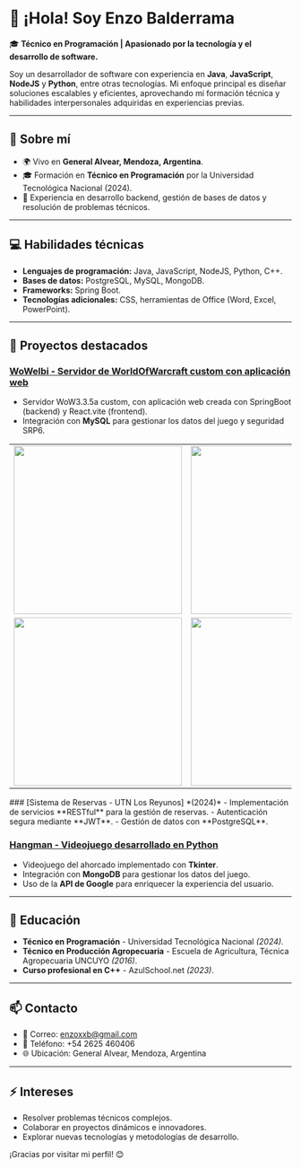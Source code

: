 # 👋 ¡Hola! Soy Enzo Balderrama

🎓 **Técnico en Programación | Apasionado por la tecnología y el desarrollo de software.**

Soy un desarrollador de software con experiencia en **Java**, **JavaScript**, **NodeJS** y **Python**, entre otras tecnologías. Mi enfoque principal es diseñar soluciones escalables y eficientes, aprovechando mi formación técnica y habilidades interpersonales adquiridas en experiencias previas.

---

## 🌟 **Sobre mí**
- 🌍 Vivo en **General Alvear, Mendoza, Argentina**.
- 🎓 Formación en **Técnico en Programación** por la Universidad Tecnológica Nacional (2024).
- 💼 Experiencia en desarrollo backend, gestión de bases de datos y resolución de problemas técnicos.

---

## 💻 **Habilidades técnicas**
- **Lenguajes de programación:** Java, JavaScript, NodeJS, Python, C++.
- **Bases de datos:** PostgreSQL, MySQL, MongoDB.
- **Frameworks:** Spring Boot.
- **Tecnologías adicionales:** CSS, herramientas de Office (Word, Excel, PowerPoint).

---

## 🚀 **Proyectos destacados**
### [WoWelbi - Servidor de WorldOfWarcraft custom con aplicación web](#)
- Servidor WoW3.3.5a custom, con aplicación web creada con SpringBoot (backend) y React.vite (frontend).
- Integración con **MySQL** para gestionar los datos del juego y seguridad SRP6.
<div align="center">
  <table>
    <tr>
      <td>
        <img src="https://github.com/EnzoxxB/WoWMetalServer/blob/main/Web/public/images/WoWelbi1.png?raw=true" width="300"/>
      </td>
      <td>
        <img src="https://github.com/EnzoxxB/WoWMetalServer/blob/main/Web/public/images/WoWelbi2.png?raw=true" width="300"/>
      </td>
    </tr>
    <tr>
      <td>
        <img src="https://github.com/EnzoxxB/WoWMetalServer/blob/main/Web/public/images/WoWelbi3.png?raw=true" width="300"/>
      </td>
      <td>
        <img src="https://github.com/EnzoxxB/WoWMetalServer/blob/main/Web/public/images/WoWelbi4.png?raw=true" width="300"/>
      </td>
    </tr>
  </table>
</div>
### [Sistema de Reservas - UTN Los Reyunos] *(2024)*
- Implementación de servicios **RESTful** para la gestión de reservas.
- Autenticación segura mediante **JWT**.
- Gestión de datos con **PostgreSQL**.

### [Hangman - Videojuego desarrollado en Python](#)
- Videojuego del ahorcado implementado con **Tkinter**.
- Integración con **MongoDB** para gestionar los datos del juego.
- Uso de la **API de Google** para enriquecer la experiencia del usuario.

---

## 📜 **Educación**
- **Técnico en Programación** - Universidad Tecnológica Nacional *(2024)*.
- **Técnico en Producción Agropecuaria** - Escuela de Agricultura, Técnica Agropecuaria UNCUYO *(2016)*.
- **Curso profesional en C++** - AzulSchool.net *(2023)*.

---

## 📫 **Contacto**
- 📧 Correo: [enzoxxb@gmail.com](mailto:enzoxxb@gmail.com)
- 📱 Teléfono: +54 2625 460406
- 🌐 Ubicación: General Alvear, Mendoza, Argentina

---

## ⚡ **Intereses**
- Resolver problemas técnicos complejos.
- Colaborar en proyectos dinámicos e innovadores.
- Explorar nuevas tecnologías y metodologías de desarrollo.

¡Gracias por visitar mi perfil! 😊
